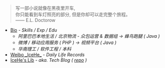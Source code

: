 <!-- > 好记性不如烂博客 -->

<!-- Done is better than perfect. -->

> 写一部小说就像在黑夜里开车, <br/>你只能看到车灯照亮的部分, 但是你却可以走完整个旅程。<br/>—— E.L. Doctorow

- [Bio](/marks/bio.md) - _Skills / Exp / Edu_
    - _阿里巴巴本地生活 / 北京物流 - 众包运营 & 数据组 → 蜂鸟跑腿 ( Java )_
    - _微博 / 移动应用服务 ( PHP ) → 视频平台 ( Java )_
    - _华南理工 / 软件工程 / 本科_
- [Weibo \_IceHe\_](https://weibo.com/icedes) - _Daily Life Records_
- [IceHe's Lib](https://icehe.xyz/#/) - _aka. Tech Blog ( [repo](https://github.com/IceHe/lib) )_

<!-- ### Hi there 👋 -->

<!--
**IceHe/IceHe** is a ✨ _special_ ✨ repository because its `README.md` (this file) appears on your GitHub profile.

Here are some ideas to get you started:

- 🔭 I’m currently working on ...
- 🌱 I’m currently learning ...
- 👯 I’m looking to collaborate on ...
- 🤔 I’m looking for help with ...
- 💬 Ask me about ...
- 📫 How to reach me: ...
- 😄 Pronouns: ...
- ⚡ Fun fact: ...
-->
